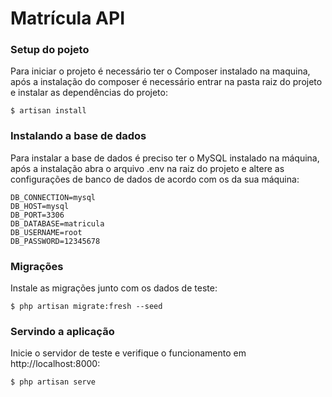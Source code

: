 # Matrícula API

### Setup do pojeto
Para iniciar o projeto é necessário ter o Composer instalado
na maquina, após a instalação do composer é necessário entrar
na pasta raiz do projeto e instalar as dependências do projeto:
```
$ artisan install
```

### Instalando a base de dados
Para instalar a base de dados é preciso ter o MySQL instalado
na máquina, após a instalação abra o arquivo .env na raiz do
projeto e altere as configurações de banco de dados de acordo
com os da sua máquina:
```
DB_CONNECTION=mysql
DB_HOST=mysql
DB_PORT=3306
DB_DATABASE=matricula
DB_USERNAME=root
DB_PASSWORD=12345678
```

### Migrações
Instale as migrações junto com os dados de teste:
```
$ php artisan migrate:fresh --seed
```

### Servindo a aplicação
Inicie o servidor de teste e verifique o funcionamento em 
http://localhost:8000:
```
$ php artisan serve
```
